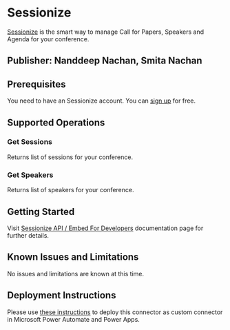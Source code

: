 # Sessionize
[Sessionize](https://sessionize.com/) is the smart way to manage Call for Papers, Speakers and Agenda for your conference.

## Publisher: Nanddeep Nachan, Smita Nachan

## Prerequisites
You need to have an Sessionize account. You can [sign up](https://sessionize.com/login) for free.

## Supported Operations
### Get Sessions
Returns list of sessions for your conference.

### Get Speakers
Returns list of speakers for your conference.

## Getting Started
Visit [Sessionize API / Embed For Developers](https://sessionize.com/developers) documentation page for further details.

## Known Issues and Limitations
No issues and limitations are known at this time.

## Deployment Instructions
Please use [these instructions](https://docs.microsoft.com/en-us/connectors/custom-connectors/paconn-cli) to deploy this connector as custom connector in Microsoft Power Automate and Power Apps.